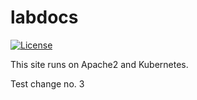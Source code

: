 # labdocs

[![License](https://img.shields.io/badge/License-Apache%202.0-blue.svg)](https://github.com/Kong/kong/blob/master/LICENSE)

This site runs on Apache2 and Kubernetes.

Test change no. 3
